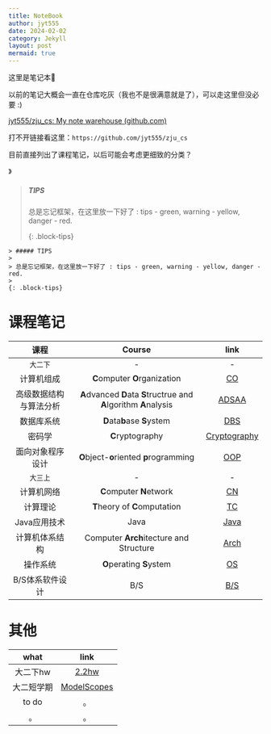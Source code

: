 ```yaml
---
title: NoteBook
author: jyt555
date: 2024-02-02
category: Jekyll
layout: post
mermaid: true
---
```


这里是笔记本:book:

以前的笔记大概会一直在仓库吃灰（我也不是很满意就是了），可以走这里但没必要 :) 

[jyt555/zju_cs: My note warehouse (github.com)](https://github.com/jyt555/zju_cs)

打不开链接看这里：`https://github.com/jyt555/zju_cs`

目前直接列出了课程笔记，以后可能会考虑更细致的分类？

》

> ##### TIPS
>
> 总是忘记框架，在这里放一下好了 : tips - green, warning - yellow, danger - red.
>
> {: .block-tips}

```
> ##### TIPS
> 
> 总是忘记框架，在这里放一下好了 : tips - green, warning - yellow, danger - red.
> 
{: .block-tips}
```



# 课程笔记

|          课程          |                            Course                            |                             link                             |
| :--------------------: | :----------------------------------------------------------: | :----------------------------------------------------------: |
|        `大二下`        |                              -                               |                              -                               |
|       计算机组成       |                **C**omputer **O**rganization                 | [CO](https://jyt555.github.io/pages/notebook/2024-02-04-co.html) |
| 高级数据结构与算法分析 | **A**dvanced **D**ata **S**tructrue and **A**lgorithm **A**nalysis | [ADSAA](https://jyt555.github.io/pages/notebook/2024-02-04-adsaa.html) |
|       数据库系统       |                 **D**ata**b**ase **S**ystem                  | [DBS](https://jyt555.github.io/pages/notebook/2024-02-04-dbs.html) |
|         密码学         |                       **C**ryptography                       | [Cryptography](https://jyt555.github.io/pages/notebook/2024-02-04-cryptography.html) |
|    面向对象程序设计    |           **O**bject-**o**riented **p**rogramming            | [OOP](https://jyt555.github.io/pages/notebook/2024-02-04-oop.html) |
|        `大三上`        |                              -                               |                              -                               |
|       计算机网络       |                   **C**omputer **N**etwork                   | [CN](https://jyt555.github.io/pages/notebook/2024-09-03-CN.html) |
|        计算理论        |                **T**heory of **C**omputation                 | [TC](https://jyt555.github.io/pages/notebook/2024-09-03-TC.html) |
|      Java应用技术      |                             Java                             | [Java](https://jyt555.github.io/pages/notebook/2024-09-10-Java.html) |
|     计算机体系结构     |           Computer **Arch**itecture and Structure            | [Arch](https://jyt555.github.io/pages/notebook/2024-09-11-Arch.html) |
|        操作系统        |                   **O**perating **S**ystem                   | [OS](https://jyt555.github.io/pages/notebook/2024-09-11-OS.html) |
|    B/S体系软件设计     |                             B/S                              | [B/S](https://jyt555.github.io/pages/notebook/2024-09-13-BS.html) |



# 其他

|    what    |                             link                             |
| :--------: | :----------------------------------------------------------: |
|  大二下hw  | [2.2hw](https://jyt555.github.io/pages/notebook/2024-05-10-hw.html) |
| 大二短学期 | [ModelScopes](https://jyt555.github.io/pages/notebook/2024-08-26-ms.html) |
|   to do    |                              。                              |
|     。     |                              。                              |